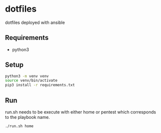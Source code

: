 # dotfiles
dotfiles deployed with ansible

## Requirements
- python3

## Setup
```bash
python3 -m venv venv
source venv/bin/activate
pip3 install -r requirements.txt
```

## Run
run.sh needs to be execute with either home or pentest which corresponds to the playbook name.

```bash
./run.sh home
```

